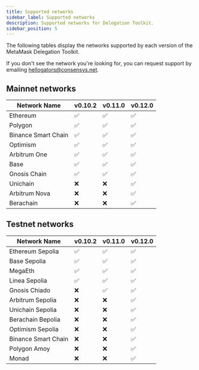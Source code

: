 ```yaml
---
title: Supported networks
sidebar_label: Supported networks
description: Supported networks for Delegation Toolkit.
sidebar_position: 5
---
```


The following tables display the networks supported by each version of the MetaMask Delegation Toolkit.

If you don't see the network you're looking for, you can request support by emailing hellogators@consensys.net.

## Mainnet networks

| Network Name        | v0.10.2 | v0.11.0 | v0.12.0 |
| ------------------- | ------- | ------- | ------- |
| Ethereum            | ✅      | ✅      | ✅      |
| Polygon             | ✅      | ✅      | ✅      |
| Binance Smart Chain | ✅      | ✅      | ✅      |
| Optimism            | ✅      | ✅      | ✅      |
| Arbitrum One        | ✅      | ✅      | ✅      |
| Base                | ✅      | ✅      | ✅      |
| Gnosis Chain        | ✅      | ✅      | ✅      |
| Unichain            | ❌      | ❌      | ✅      |
| Arbitrum Nova       | ❌      | ❌      | ✅      |
| Berachain           | ❌      | ❌      | ✅      |

## Testnet networks

| Network Name                | v0.10.2 | v0.11.0 | v0.12.0 |
| --------------------------- | ------- | ------- | ------- |
| Ethereum Sepolia            | ✅      | ✅      | ✅      |
| Base Sepolia                | ✅      | ✅      | ✅      |
| MegaEth                     | ✅      | ✅      | ✅      |
| Linea Sepolia               | ✅      | ✅      | ✅      |
| Gnosis Chiado               | ❌      | ✅      | ✅      |
| Arbitrum Sepolia            | ❌      | ❌      | ✅      |
| Unichain Sepolia            | ❌      | ❌      | ✅      |
| Berachain Bepolia           | ❌      | ❌      | ✅      |
| Optimism Sepolia            | ❌      | ❌      | ✅      |
| Binance Smart Chain         | ❌      | ❌      | ✅      |
| Polygon Amoy                | ❌      | ❌      | ✅      |
| Monad                       | ❌      | ❌      | ✅      |  
